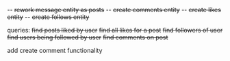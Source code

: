 -- ~~rework message entity as posts~~
-- ~~create comments entity~~
-- ~~create likes entity~~
-- ~~create follows entity~~

queries:
    ~~find posts liked by user~~
    ~~find all likes for a post~~
    ~~find followers of user~~
    ~~find users being followed by user~~
    ~~find comments on post~~

add create comment functionality